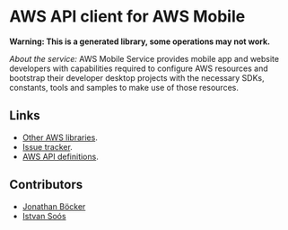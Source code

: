 # AWS API client for AWS Mobile

**Warning: This is a generated library, some operations may not work.**

*About the service:*
AWS Mobile Service provides mobile app and website developers with
capabilities required to configure AWS resources and bootstrap their
developer desktop projects with the necessary SDKs, constants, tools and
samples to make use of those resources.

## Links

- [Other AWS libraries](https://github.com/agilord/aws_client/tree/master/generated).
- [Issue tracker](https://github.com/agilord/aws_client/issues).
- [AWS API definitions](https://github.com/aws/aws-sdk-js/tree/master/apis).

## Contributors

- [Jonathan Böcker](https://github.com/Schwusch)
- [Istvan Soós](https://github.com/isoos)

